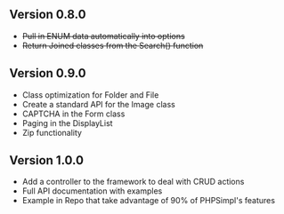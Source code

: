 ## Version 0.8.0 ##
  * ~~Pull in ENUM data automatically into options~~
  * ~~Return Joined classes from the Search() function~~

## Version 0.9.0 ##
  * Class optimization for Folder and File
  * Create a standard API for the Image class
  * CAPTCHA in the Form class
  * Paging in the DisplayList
  * Zip functionality

## Version 1.0.0 ##
  * Add a controller to the framework to deal with CRUD actions
  * Full API documentation with examples
  * Example in Repo that take advantage of 90% of PHPSimpl's features